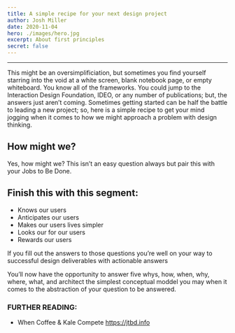 ```yaml
---
title: A simple recipe for your next design project
author: Josh Miller
date: 2020-11-04
hero: ./images/hero.jpg
excerpt: About first principles
secret: false
---
```


---

This might be an oversimplificiation, but sometimes you find yourself starring into the void at a white screen, blank notebook page, or empty whiteboard. You know all of the frameworks. You could jump to the Interaction Design Foundation, IDEO, or any number of publications; but, the answers just aren’t coming. Sometimes getting started can be half the battle to leading a new project; so, here is a simple recipe to get your mind jogging when it comes to how we might approach a problem with design thinking.

## How might we?
Yes, how might we? This isn’t an easy question always but pair this with your Jobs to Be Done.

## Finish this with this segment:
- Knows our users
- Anticipates our users
- Makes our users lives simpler
- Looks our for our users
- Rewards our users

If you fill out the answers to those questions you’re well on your way to successful design deliverables with actionable answers

You’ll now have the opportunity to answer five whys, how, when, why, where, what, and architect the simplest conceptual moddel you may when it comes to the abstraction of your question to be answered.

### FURTHER READING: 
- When Coffee & Kale Compete https://jtbd.info